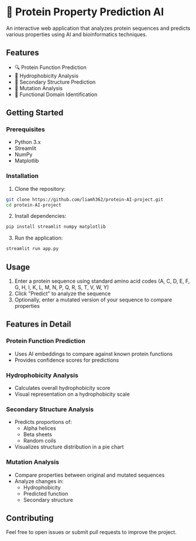 # 🧬 Protein Property Prediction AI

An interactive web application that analyzes protein sequences and predicts various properties using AI and bioinformatics techniques.

## Features

- 🔍 Protein Function Prediction
- 🌊 Hydrophobicity Analysis
- 🧪 Secondary Structure Prediction
- 🔄 Mutation Analysis
- 🎯 Functional Domain Identification

## Getting Started

### Prerequisites

- Python 3.x
- Streamlit
- NumPy
- Matplotlib

### Installation

1. Clone the repository:
```bash
git clone https://github.com/liamh362/protein-AI-project.git
cd protein-AI-project
```

2. Install dependencies:
```bash
pip install streamlit numpy matplotlib
```

3. Run the application:
```bash
streamlit run app.py
```

## Usage

1. Enter a protein sequence using standard amino acid codes (A, C, D, E, F, G, H, I, K, L, M, N, P, Q, R, S, T, V, W, Y)
2. Click "Predict" to analyze the sequence
3. Optionally, enter a mutated version of your sequence to compare properties

## Features in Detail

### Protein Function Prediction
- Uses AI embeddings to compare against known protein functions
- Provides confidence scores for predictions

### Hydrophobicity Analysis
- Calculates overall hydrophobicity score
- Visual representation on a hydrophobicity scale

### Secondary Structure Analysis
- Predicts proportions of:
  - Alpha helices
  - Beta sheets
  - Random coils
- Visualizes structure distribution in a pie chart

### Mutation Analysis
- Compare properties between original and mutated sequences
- Analyze changes in:
  - Hydrophobicity
  - Predicted function
  - Secondary structure

## Contributing

Feel free to open issues or submit pull requests to improve the project.
